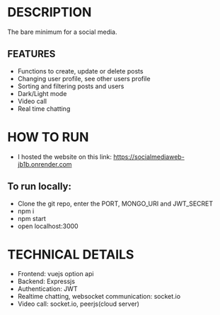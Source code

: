 # DESCRIPTION
The bare minimum for a social media. 
## FEATURES
- Functions to create, update or delete posts
- Changing user profile, see other users profile
- Sorting and filtering posts and users
- Dark/Light mode
- Video call
- Real time chatting
# HOW TO RUN
- I hosted the website on this link: https://socialmediaweb-jb1b.onrender.com
## To run locally:
- Clone the git repo, enter the PORT, MONGO_URI and JWT_SECRET
- npm i
- npm start
- open localhost:3000
# TECHNICAL DETAILS
- Frontend: vuejs option api
- Backend: Expressjs
- Authentication: JWT
- Realtime chatting, websocket communication: socket.io
- Video call: socket.io, peerjs(cloud server) 

